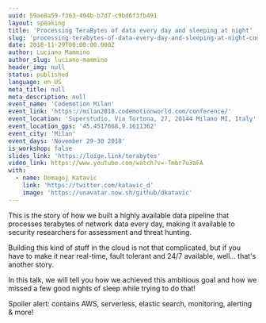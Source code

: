 ```yaml
---
uuid: 59ae8a59-f363-494b-b7d7-c9bd6f3fb491
layout: speaking
title: 'Processing TeraBytes of data every day and sleeping at night'
slug: 'processing-terabytes-of-data-every-day-and-sleeping-at-night-codemotion-milan'
date: 2018-11-29T00:00:00.000Z
author: Luciano Mammino
author_slug: luciano-mammino
header_img: null
status: published
language: en_US
meta_title: null
meta_description: null
event_name: 'Codemotion Milan'
event_link: 'https://milan2018.codemotionworld.com/conference/'
event_location: 'Superstudio, Via Tortona, 27, 20144 Milano MI, Italy'
event_location_gps: '45.4517668,9.1611362'
event_city: 'Milan'
event_days: 'November 29-30 2018'
is_workshop: false
slides_link: 'https://loige.link/terabytes'
video_link: https://www.youtube.com/watch?v=-Tmbr7u3aFA
with:
  - name: Domagoj Katavic
    link: 'https://twitter.com/katavic_d'
    image: 'https://unavatar.now.sh/github/dkatavic'
---
```


This is the story of how we built a highly available data pipeline that processes terabytes of network data every day, making it available to security researchers for assessment and threat hunting.

Building this kind of stuff in the cloud is not that complicated, but if you have to make it near real-time, fault tolerant and 24/7 available, well... that's another story.

In this talk, we will tell you how we achieved this ambitious goal and how we missed a few good nights of sleep while trying to do that!

Spoiler alert: contains AWS, serverless, elastic search, monitoring, alerting & more!
